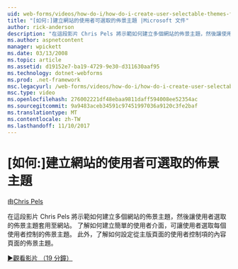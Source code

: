 ```yaml
---
uid: web-forms/videos/how-do-i/how-do-i-create-user-selectable-themes-for-a-web-site
title: "[如何:]建立網站的使用者可選取的佈景主題 |Microsoft 文件"
author: rick-anderson
description: "在這段影片 Chris Pels 將示範如何建立多個網站的佈景主題，然後讓使用者選取的佈景主題套用至網站。 請參閱 < 如何..."
ms.author: aspnetcontent
manager: wpickett
ms.date: 03/13/2008
ms.topic: article
ms.assetid: d19152e7-ba19-4729-9e30-d311630aaf95
ms.technology: dotnet-webforms
ms.prod: .net-framework
msc.legacyurl: /web-forms/videos/how-do-i/how-do-i-create-user-selectable-themes-for-a-web-site
msc.type: video
ms.openlocfilehash: 276002221df48ebaa9811daff594008ee52354ac
ms.sourcegitcommit: 9a9483aceb34591c97451997036a9120c3fe2baf
ms.translationtype: MT
ms.contentlocale: zh-TW
ms.lasthandoff: 11/10/2017
---
```

<a name="how-do-i-create-user-selectable-themes-for-a-web-site"></a>[如何:]建立網站的使用者可選取的佈景主題
====================
由[Chris Pels](https://twitter.com/chrispels)

在這段影片 Chris Pels 將示範如何建立多個網站的佈景主題，然後讓使用者選取的佈景主題套用至網站。 了解如何建立簡單的使用者介面，可讓使用者選取每個使用者控制的佈景主題。 此外，了解如何設定從主版頁面的使用者控制項的內容頁面的佈景主題。

[&#9654;觀看影片 （19 分鐘）](https://channel9.msdn.com/Blogs/ASP-NET-Site-Videos/how-do-i-create-user-selectable-themes-for-a-web-site)

